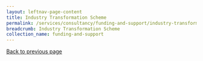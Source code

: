 ```yaml
---
layout: leftnav-page-content
title: Industry Transformation Scheme
permalink: /services/consultancy/funding-and-support/industry-transformation-scheme
breadcrumb: Industry Transformation Scheme
collection_name: funding-and-support
---
```

<a href="#" onclick="history.go(-1)">Back to previous page</a><br>
